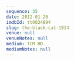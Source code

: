```yaml
---
sequence: 35
date: 2012-01-26
imdbId: tt0024894
slug: the-black-cat-1934
venue: null
venueNotes: null
medium: TCM HD
mediumNotes: null
---
```

